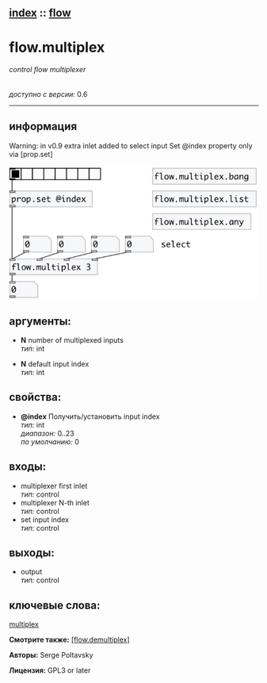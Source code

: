 [index](index.html) :: [flow](category_flow.html)
---

# flow.multiplex

###### control flow multiplexer

*доступно с версии:* 0.6

---


## информация
Warning: in v0.9 extra inlet added to select input Set @index property only via [prop.set]


[![example](../examples/img/flow.multiplex.jpg)](../examples/pd/flow.multiplex.pd)



## аргументы:

* **N**
number of multiplexed inputs<br>
_тип:_ int<br>

* **N**
default input index<br>
_тип:_ int<br>





## свойства:

* **@index** 
Получить/установить input index<br>
_тип:_ int<br>
_диапазон:_ 0..23<br>
_по умолчанию:_ 0<br>



## входы:

* multiplexer first inlet<br>
_тип:_ control
* multiplexer N-th inlet<br>
_тип:_ control
* set input index<br>
_тип:_ control



## выходы:

* output<br>
_тип:_ control



## ключевые слова:

[multiplex](keywords/multiplex.html)



**Смотрите также:**
[\[flow.demultiplex\]](flow.demultiplex.html)




**Авторы:** Serge Poltavsky




**Лицензия:** GPL3 or later





